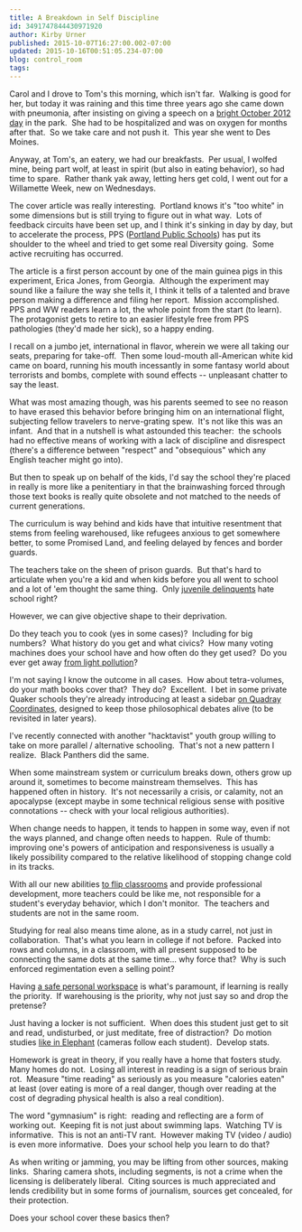 ```yaml
---
title: A Breakdown in Self Discipline
id: 3491747844430971920
author: Kirby Urner
published: 2015-10-07T16:27:00.002-07:00
updated: 2015-10-16T00:51:05.234-07:00
blog: control_room
tags: 
---
```


[](https://www.flickr.com/photos/kirbyurner/22027468855/in/dateposted-public/)

Carol and I drove to Tom's this morning, which isn't far.  Walking is good for her, but today it was raining and this time three years ago she came down with pneumonia, after insisting on giving a speech on a [bright October 2012 day](http://worldgame.blogspot.com/2012/10/mixing-it-up.html) in the park.  She had to be hospitalized and was on oxygen for months after that.  So we take care and not push it.  This year she went to Des Moines.

Anyway, at Tom's, an eatery, we had our breakfasts.  Per usual, I wolfed mine, being part wolf, at least in spirit (but also in eating behavior), so had time to spare.  Rather thank yak away, letting hers get cold, I went out for a Willamette Week, new on Wednesdays.

The cover article was really interesting.  Portland knows it's "too white" in some dimensions but is still trying to figure out in what way.  Lots of feedback circuits have been set up, and I think it's sinking in day by day, but to accelerate the process, PPS ([Portland Public Schools](https://mail.python.org/pipermail/portland/2015-October/001728.html)) has put its shoulder to the wheel and tried to get some real Diversity going.  Some active recruiting has occurred.

The article is a first person account by one of the main guinea pigs in this experiment, Erica Jones, from Georgia.  Although the experiment may sound like a failure the way she tells it, I think it tells of a talented and brave person making a difference and filing her report.  Mission accomplished.  PPS and WW readers learn a lot, the whole point from the start (to learn).  The protagonist gets to retire to an easier lifestyle free from PPS pathologies (they'd made her sick), so a happy ending.

I recall on a jumbo jet, international in flavor, wherein we were all taking our seats, preparing for take-off.  Then some loud-mouth all-American white kid came on board, running his mouth incessantly in some fantasy world about terrorists and bombs, complete with sound effects -- unpleasant chatter to say the least.

What was most amazing though, was his parents seemed to see no reason to have erased this behavior before bringing him on an international flight, subjecting fellow travelers to nerve-grating spew.  It's not like this was an infant.  And that in a nutshell is what astounded this teacher:  the schools had no effective means of working with a lack of discipline and disrespect (there's a difference between "respect" and "obsequious" which any English teacher might go into).

But then to speak up on behalf of the kids, I'd say the school they're placed in really is more like a penitentiary in that the brainwashing forced through those text books is really quite obsolete and not matched to the needs of current generations.

The curriculum is way behind and kids have that intuitive resentment that stems from feeling warehoused, like refugees anxious to get somewhere better, to some Promised Land, and feeling delayed by fences and border guards.

The teachers take on the sheen of prison guards.  But that's hard to articulate when you're a kid and when kids before you all went to school and a lot of 'em thought the same thing.  Only [juvenile delinquents](http://mybizmo.blogspot.com/2008/05/cry-baby-movie-review.html) hate school right?

However, we can give objective shape to their deprivation.

Do they teach you to cook (yes in some cases)?  Including for big numbers?  What history do you get and what civics?  How many voting machines does your school have and how often do they get used?  Do you ever get away [from light pollution](http://controlroom.blogspot.com/2008/08/escaping-light-pollution.html)?

I'm not saying I know the outcome in all cases.  How about tetra-volumes, do your math books cover that?  They do?  Excellent.  I bet in some private Quaker schools they're already introducing at least a sidebar [on Quadray Coordinates](http://worldgame.blogspot.com/2015/09/compare-and-contrast.html), designed to keep those philosophical debates alive (to be revisited in later years). 

I've recently connected with another "hacktavist" youth group willing to take on more parallel / alternative schooling.  That's not a new pattern I realize.  Black Panthers did the same.

When some mainstream system or curriculum breaks down, others grow up around it, sometimes to become mainstream themselves.  This has happened often in history.  It's not necessarily a crisis, or calamity, not an apocalypse (except maybe in some technical religious sense with positive connotations -- check with your local religious authorities).

When change needs to happen, it tends to happen in some way, even if not the ways planned, and change often needs to happen.  Rule of thumb:  improving one's powers of anticipation and responsiveness is usually a likely possibility compared to the relative likelihood of stopping change cold in its tracks.

With all our new abilities [to flip classrooms](http://mybizmo.blogspot.com/2015/09/flipped-classroom.html) and provide professional development, more teachers could be like me, not responsible for a student's everyday behavior, which I don't monitor.  The teachers and students are not in the same room.

Studying for real also means time alone, as in a study carrel, not just in collaboration.  That's what you learn in college if not before.  Packed into rows and columns, in a classroom, with all present supposed to be connecting the same dots at the same time... why force that?  Why is such enforced regimentation even a selling point?

Having [a safe personal workspace](http://worldgame.blogspot.com/2015/07/pws-personal-workspace.html) is what's paramount, if learning is really the priority.  If warehousing is the priority, why not just say so and drop the pretense?

Just having a locker is not sufficient.  When does this student just get to sit and read, undisturbed, or just meditate, free of distraction?  Do motion studies [like in Elephant](http://worldgame.blogspot.com/2008/05/elephant-movie-review.html) (cameras follow each student).  Develop stats.

Homework is great in theory, if you really have a home that fosters study.  Many homes do not.  Losing all interest in reading is a sign of serious brain rot.  Measure "time reading" as seriously as you measure "calories eaten" at least (over eating is more of a real danger, though over reading at the cost of degrading physical health is also a real condition).

The word "gymnasium" is right:  reading and reflecting are a form of working out.  Keeping fit is not just about swimming laps.  Watching TV is informative.  This is not an anti-TV rant.  However making TV (video / audio) is even more informative.  Does your school help you learn to do that?

As when writing or jamming, you may be lifting from other sources, making links.  Sharing camera shots, including segments, is not a crime when the licensing is deliberately liberal.  Citing sources is much appreciated and lends credibility but in some forms of journalism, sources get concealed, for their protection.

Does your school cover these basics then?
